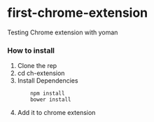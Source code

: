first-chrome-extension
======================

Testing Chrome extension with yoman

### How to install
1. Clone the rep
2. cd ch-extension
3. Install Dependencies
	```
		npm install
		bower install
	```
4. Add it to chrome extension